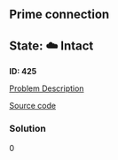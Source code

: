 ## Prime connection

## State: :cloud: **Intact**

**ID: 425**

[Problem Description](https://projecteuler.net/problem=425)

[Source code](main.cpp)

### Solution
0